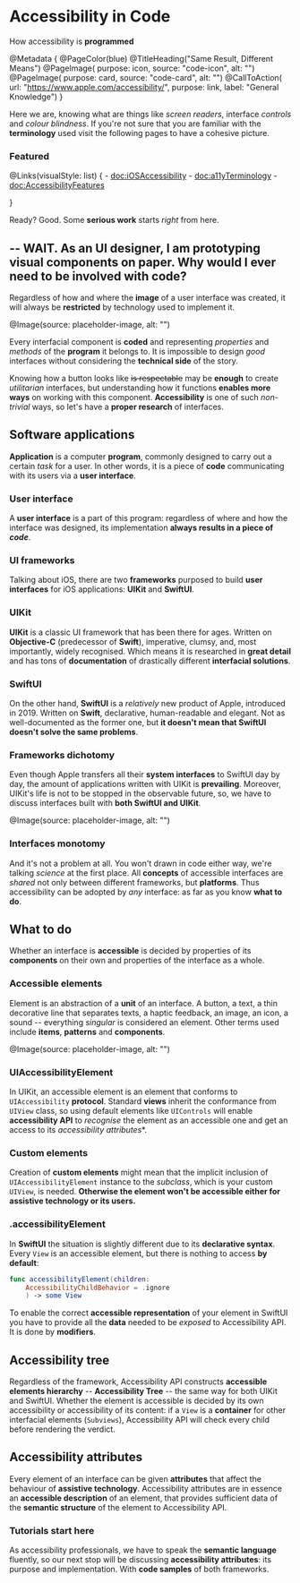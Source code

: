 # Accessibility in Code

How accessibility is **programmed** 

@Metadata {
    @PageColor(blue)
    @TitleHeading("Same Result, Different Means")
    @PageImage(
               purpose: icon, 
               source: "code-icon", 
               alt: "")
    @PageImage(
               purpose: card, 
               source: "code-card", 
               alt: "")
    @CallToAction(
                url: "https://www.apple.com/accessibility/",
                purpose: link, 
                label: "General Knowledge")
}

Here we are, knowing what are things like *screen readers*, interface *controls* and *colour blindness*. If you're not sure that you are familiar with the **terminology** used visit the following pages to have a cohesive picture.

### Featured
@Links(visualStyle: list) {
    - <doc:iOSAccessibility>
    - <doc:a11yTerminology>
    - <doc:AccessibilityFeatures>
    
}

Ready? Good. Some **serious work** starts *right* from here.

## -- WAIT. As an UI designer, I am prototyping visual components on paper. Why would I ever need to be involved with code?
Regardless of how and where the **image** of a user interface was created, it will always be **restricted** by technology used to implement it.

@Image(source: placeholder-image, alt: "")

Every interfacial component is **coded** and representing *properties* and *methods* of the **program** it belongs to. It is impossible to design *good* interfaces without considering the **technical side** of the story. 

Knowing how a button looks like ~~is respectable~~ may be **enough** to create *utilitarian* interfaces, but understanding how it functions **enables more ways** on working with this component. **Accessibility** is one of such *non-trivial* ways, so let's have a **proper research** of interfaces.


## Software applications
**Application** is a computer **program**, commonly designed to carry out a certain *task* for a user. In other words, it is a piece of **code** communicating with its users via a **user interface**. 

### User interface
A **user interface** is a part of this program: regardless of where and how the interface was designed, its implementation **always results in a piece of *code***. 

### UI frameworks
Talking about iOS, there are two **frameworks** purposed to build **user interfaces** for iOS applications: **UIKit** and **SwiftUI**. 

### UIKit
**UIKit** is a classic UI framework that has been there for ages. Written on **Objective-C** (predecessor of **Swift**), imperative, clumsy, and, most importantly, widely recognised. Which means it is researched in **great detail** and has tons of **documentation** of drastically different **interfacial solutions**.

### SwiftUI
On the other hand, **SwiftUI** is a *relatively* new product of Apple, introduced in 2019. Written on **Swift**, declarative, human-readable and elegant. Not as well-documented as the former one, but **it doesn't mean that SwiftUI doesn't solve the same problems**.

### Frameworks dichotomy
Even though Apple transfers all their **system interfaces** to SwiftUI day by day, the amount of applications written with UIKit is **prevailing**. Moreover, UIKit's life is not to be stopped in the observable future, so, we have to discuss interfaces built with **both SwiftUI and UIKit**. 

@Image(source: placeholder-image, alt: "")


### Interfaces monotomy
And it's not a problem at all. You won't drawn in code either way, we're talking *science* at the first place. All **concepts** of accessible interfaces are *shared* not only between different frameworks, but **platforms**. Thus accessibility can be adopted by *any* interface: as far as you know **what to do**.

## What to do

Whether an interface is **accessible** is decided by properties of its **components** on their own and properties of the interface as a whole.

### Accessible elements 
Element is an abstraction of a **unit** of an interface. A button, a text, a thin decorative line that separates texts, a haptic feedback, an image, an icon, a sound -- everything *singular* is considered an element. Other terms used include **items**, **patterns** and **components**. 

@Image(source: placeholder-image, alt: "")

### UIAccessibilityElement
In UIKit, an accessible element is an element that conforms to `UIAccessibility` **protocol**. Standard **views** inherit the conformance from `UIView` class, so using default elements like `UIControls` will enable **accessibility API** to *recognise* the element as an accessible one and get an access to its *accessibility attributes**. 

### Custom elements
Creation of **custom elements** might mean that the implicit inclusion of `UIAccessibilityElement` instance to the *subclass*, which is your custom `UIView`, is needed. **Otherwise the element won't be accessible either for assistive technology or its users.**

### .accessibilityElement
In **SwiftUI** the situation is slightly different due to its **declarative syntax**. Every `View` is an accessible element, but there is nothing to access **by default**:

``` swift
func accessibilityElement(children:
    AccessibilityChildBehavior = .ignore
    ) -> some View
```

To enable the correct **accessible representation** of your element in SwiftUI you have to provide all the **data** needed to be *exposed* to Accessibility API. It is done by **modifiers**.

## Accessibility tree
Regardless of the framework, Accessibility API constructs **accessible elements hierarchy** -- **Accessibility Tree** -- the same way for both UIKit and SwiftUI. Whether the element is accessible is decided by its own accessibility or accessibility of its content: if a `View` is a **container** for other interfacial elements (`Subviews`), Accessibility API will check every child before rendering the verdict.

## Accessibility attributes
Every element of an interface can be given **attributes** that affect the behaviour of **assistive technology**. Accessibility attributes are in essence an **accessible description** of an element, that provides sufficient data of the **semantic structure** of the element to Accessibility API. 

### Tutorials start here
As accessibility professionals, we have to speak the **semantic language** fluently, so our next stop will be discussing **accessibility attributes**: its purpose and implementation. With **code samples** of both frameworks.
